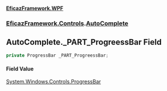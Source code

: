 #### [EficazFramework.WPF](EficazFrameworkWPF.md 'EficazFramework WPF')
### [EficazFramework.Controls](EficazFrameworkWPF.md#EficazFramework.Controls 'EficazFramework.Controls').[AutoComplete](EficazFramework.Controls/AutoComplete.md 'EficazFramework.Controls.AutoComplete')

## AutoComplete._PART_ProgreessBar Field

```csharp
private ProgressBar _PART_ProgreessBar;
```

#### Field Value
[System.Windows.Controls.ProgressBar](https://docs.microsoft.com/en-us/dotnet/api/System.Windows.Controls.ProgressBar 'System.Windows.Controls.ProgressBar')